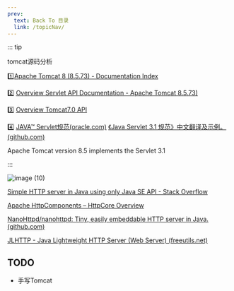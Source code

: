 ```yaml
---
prev:
  text: Back To 目录
  link: /topicNav/
---
```


::: tip 

tomcat源码分析

:one:[Apache Tomcat 8 (8.5.73) - Documentation Index](https://tomcat.apache.org/tomcat-8.5-doc/index.html) 

:two: [Overview Servlet API Documentation - Apache Tomcat 8.5.73)](https://tomcat.apache.org/tomcat-8.5-doc/servletapi/index.html)

:three:  [Overview Tomcat7.0 API](https://tomcat.apache.org/tomcat-7.0-doc/api/index.html)

:four: [JAVA™ Servlet规范(oracle.com)](https://jcp.org/aboutJava/communityprocess/final/jsr340/index.html)   [《Java Servlet 3.1 规范》中文翻译及示例。 (github.com)](https://github.com/waylau/servlet-3.1-specification)

Apache Tomcat version 8.5 implements the Servlet 3.1

:::

![image (10)](https://gitee.com/q10viking/PictureRepos/raw/master/images//202112041001730.jpg)



[Simple HTTP server in Java using only Java SE API - Stack Overflow](https://stackoverflow.com/questions/3732109/simple-http-server-in-java-using-only-java-se-api)

[Apache HttpComponents – HttpCore Overview](https://hc.apache.org/httpcomponents-core-5.1.x/index.html)

[NanoHttpd/nanohttpd: Tiny, easily embeddable HTTP server in Java. (github.com)](https://github.com/NanoHttpd/nanohttpd)

[JLHTTP - Java Lightweight HTTP Server (Web Server) (freeutils.net)](http://www.freeutils.net/source/jlhttp/)



## TODO

- 手写Tomcat
